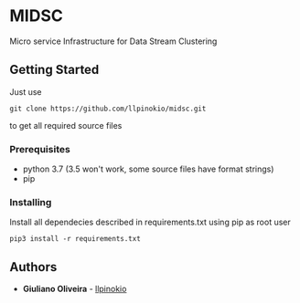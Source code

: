 # 
# MIDSC

Micro service Infrastructure for Data Stream Clustering

## Getting Started
Just use
```
git clone https://github.com/llpinokio/midsc.git
```
to get all required source files
### Prerequisites

* python 3.7 (3.5 won't work, some source files have format strings)
* pip

### Installing

Install all dependecies described in requirements.txt using pip as root user

```
pip3 install -r requirements.txt
```

<!-- ## Running the tests

Explain how to run the automated tests for this system
 -->
## Authors

* **Giuliano Oliveira** - [llpinokio](https://github.com/llpinokio)

<!-- ## License

This project is licensed under the MIT License - see the [LICENSE.md](LICENSE.md) file for details
 -->